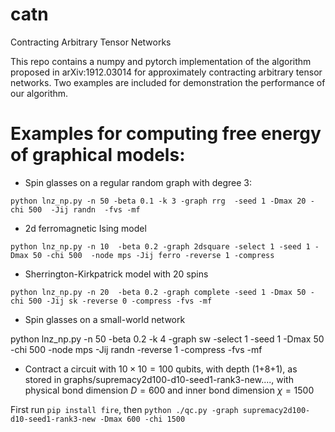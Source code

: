 # catn
Contracting Arbitrary Tensor Networks

This repo contains a numpy and pytorch implementation of the algorithm proposed in arXiv:1912.03014
for approximately contracting arbitrary tensor networks. Two examples are included for demonstration the performance of our algorithm.

# Examples for computing free energy of graphical models:
* Spin glasses on a regular random graph with degree 3:

`python lnz_np.py -n 50 -beta 0.1 -k 3 -graph rrg  -seed 1 -Dmax 20 -chi 500  -Jij randn  -fvs -mf`

* 2d ferromagnetic Ising model

`python lnz_np.py -n 10  -beta 0.2 -graph 2dsquare -select 1 -seed 1 -Dmax 50 -chi 500  -node mps -Jij ferro -reverse 1 -compress`

* Sherrington-Kirkpatrick model with 20 spins

`python lnz_np.py -n 20  -beta 0.2 -graph complete -seed 1 -Dmax 50 -chi 500 -Jij sk -reverse 0 -compress -fvs -mf`

* Spin glasses on a small-world network

python lnz_np.py -n 50  -beta 0.2  -k 4 -graph sw -select 1 -seed 1 -Dmax 50 -chi 500  -node mps  -Jij randn -reverse 1 -compress -fvs -mf

* Contract a circuit with $10\times 10=100$ qubits, with depth (1+8+1), as stored in graphs/supremacy2d100-d10-seed1-rank3-new...., with physical bond dimension $D=600$ and inner bond dimension $\chi=1500$

First run `pip install fire`, then
`python ./qc.py -graph supremacy2d100-d10-seed1-rank3-new -Dmax 600 -chi 1500`
